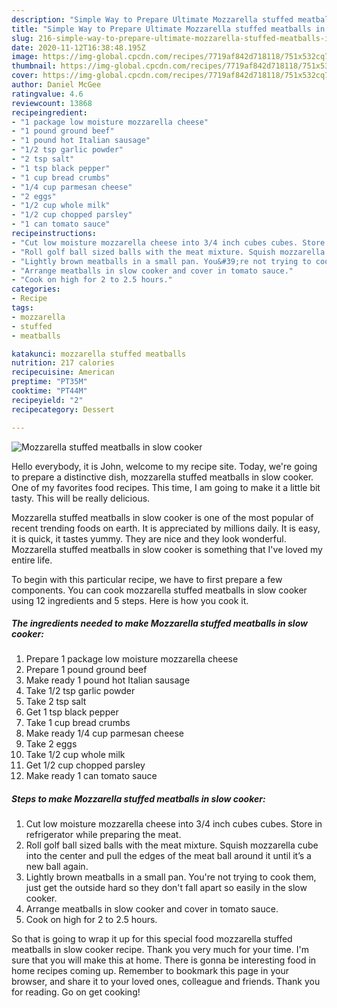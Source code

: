 ```yaml
---
description: "Simple Way to Prepare Ultimate Mozzarella stuffed meatballs in slow cooker"
title: "Simple Way to Prepare Ultimate Mozzarella stuffed meatballs in slow cooker"
slug: 216-simple-way-to-prepare-ultimate-mozzarella-stuffed-meatballs-in-slow-cooker
date: 2020-11-12T16:38:48.195Z
image: https://img-global.cpcdn.com/recipes/7719af842d718118/751x532cq70/mozzarella-stuffed-meatballs-in-slow-cooker-recipe-main-photo.jpg
thumbnail: https://img-global.cpcdn.com/recipes/7719af842d718118/751x532cq70/mozzarella-stuffed-meatballs-in-slow-cooker-recipe-main-photo.jpg
cover: https://img-global.cpcdn.com/recipes/7719af842d718118/751x532cq70/mozzarella-stuffed-meatballs-in-slow-cooker-recipe-main-photo.jpg
author: Daniel McGee
ratingvalue: 4.6
reviewcount: 13868
recipeingredient:
- "1 package low moisture mozzarella cheese"
- "1 pound ground beef"
- "1 pound hot Italian sausage"
- "1/2 tsp garlic powder"
- "2 tsp salt"
- "1 tsp black pepper"
- "1 cup bread crumbs"
- "1/4 cup parmesan cheese"
- "2 eggs"
- "1/2 cup whole milk"
- "1/2 cup chopped parsley"
- "1 can tomato sauce"
recipeinstructions:
- "Cut low moisture mozzarella cheese into 3/4 inch cubes cubes. Store in refrigerator while preparing the meat."
- "Roll golf ball sized balls with the meat mixture. Squish mozzarella cube into the center and pull the edges of the meat ball around it until it’s a new ball again."
- "Lightly brown meatballs in a small pan. You&#39;re not trying to cook them, just get the outside hard so they don&#39;t fall apart so easily in the slow cooker."
- "Arrange meatballs in slow cooker and cover in tomato sauce."
- "Cook on high for 2 to 2.5 hours."
categories:
- Recipe
tags:
- mozzarella
- stuffed
- meatballs

katakunci: mozzarella stuffed meatballs 
nutrition: 217 calories
recipecuisine: American
preptime: "PT35M"
cooktime: "PT44M"
recipeyield: "2"
recipecategory: Dessert

---
```



![Mozzarella stuffed meatballs in slow cooker](https://img-global.cpcdn.com/recipes/7719af842d718118/751x532cq70/mozzarella-stuffed-meatballs-in-slow-cooker-recipe-main-photo.jpg)

Hello everybody, it is John, welcome to my recipe site. Today, we're going to prepare a distinctive dish, mozzarella stuffed meatballs in slow cooker. One of my favorites food recipes. This time, I am going to make it a little bit tasty. This will be really delicious.

Mozzarella stuffed meatballs in slow cooker is one of the most popular of recent trending foods on earth. It is appreciated by millions daily. It is easy, it is quick, it tastes yummy. They are nice and they look wonderful. Mozzarella stuffed meatballs in slow cooker is something that I've loved my entire life.




To begin with this particular recipe, we have to first prepare a few components. You can cook mozzarella stuffed meatballs in slow cooker using 12 ingredients and 5 steps. Here is how you cook it.

<!--inarticleads1-->

##### The ingredients needed to make Mozzarella stuffed meatballs in slow cooker:

1. Prepare 1 package low moisture mozzarella cheese
1. Prepare 1 pound ground beef
1. Make ready 1 pound hot Italian sausage
1. Take 1/2 tsp garlic powder
1. Take 2 tsp salt
1. Get 1 tsp black pepper
1. Take 1 cup bread crumbs
1. Make ready 1/4 cup parmesan cheese
1. Take 2 eggs
1. Take 1/2 cup whole milk
1. Get 1/2 cup chopped parsley
1. Make ready 1 can tomato sauce




<!--inarticleads2-->

##### Steps to make Mozzarella stuffed meatballs in slow cooker:

1. Cut low moisture mozzarella cheese into 3/4 inch cubes cubes. Store in refrigerator while preparing the meat.
1. Roll golf ball sized balls with the meat mixture. Squish mozzarella cube into the center and pull the edges of the meat ball around it until it’s a new ball again.
1. Lightly brown meatballs in a small pan. You&#39;re not trying to cook them, just get the outside hard so they don&#39;t fall apart so easily in the slow cooker.
1. Arrange meatballs in slow cooker and cover in tomato sauce.
1. Cook on high for 2 to 2.5 hours.




So that is going to wrap it up for this special food mozzarella stuffed meatballs in slow cooker recipe. Thank you very much for your time. I'm sure that you will make this at home. There is gonna be interesting food in home recipes coming up. Remember to bookmark this page in your browser, and share it to your loved ones, colleague and friends. Thank you for reading. Go on get cooking!
